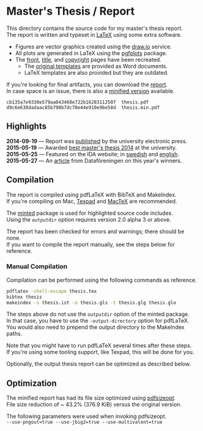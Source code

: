 # Master's Thesis / Report

This directory contains the source code for my master's thesis report.  
The report is written and typeset in [LaTeX][latex] using some extra software.

- Figures are vector graphics created using the [draw.io][draw.io] service.
- All plots are generated in LaTeX using the [pgfplots][pgfplots] package. 
- The [front][front], [title][title], and [copyright][copyright] pages have been recreated.
  - The [original templates][templates] are provided as Word documents. 
  - LaTeX templates are also provided but they are outdated.

If you're looking for final artifacts, you can download the [report][report].  
In case space is an issue, there is also a [minified version][report-min] available.

```
cb135a7e9330e579aa043468e722b16283112507  thesis.pdf
d9c6e638dadaac85b790b7dc70e44e910e9be58d  thesis.min.pdf
```

## Highlights

**2014-09-19** — Report was [published][published] by the university electronic press.  
**2015-05-19** — Awarded [best master's thesis 2014][best-thesis] at the university.  
**2015-05-25** — Featured on the IDA website; in [swedish][best-thesis-ida] and [english][best-thesis-ida-en].  
**2015-05-27** — An [article][best-thesis-dfs] from Dataföreningen on this year's winners.

## Compilation

The report is compiled using pdfLaTeX with BibTeX and MakeIndex.  
If you're compiling on Mac, [Texpad][texpad] and [MacTeX][mactex] are recommended.

The [minted][minted] package is used for highlighted source code includes.  
Using the `outputdir` option requires version 2.0 alpha 3 or above.

The report has been checked for errors and warnings; there should be none.  
If you want to compile the report manually, see the steps below for reference.

### Manual Compilation

Compilation can be performed using the following commands as reference.

```bash
pdflatex -shell-escape thesis.tex
bibtex thesis
makeindex -s thesis.ist -o thesis.gls -t thesis.glg thesis.glo
```

The steps above do not use the `outputdir` option of the minted package.  
In that case, you have to use the `-output-directory` option for pdfLaTeX.  
You would also need to prepend the output directory to the MakeIndex paths.

Note that you might have to run pdfLaTeX several times after these steps.  
If you're using some tooling support, like Texpad, this will be done for you.

Optionally, the output thesis report can be optimized as described below.

## Optimization

The minified report has had its file size optimized using [pdfsizeopt][pdfsizeopt].  
File size reduction of ~ 43.2% (376.9 KiB) versus the original version. 

The following parameters were used when invoking pdfsizeopt.  
`--use-pngout=true --use-jbig2=true --use-multivalent=true`

[latex]: http://www.latex-project.org
[draw.io]: https://www.draw.io
[pgfplots]: http://pgfplots.sourceforge.net
[front]: includes/university/front.tex
[title]: includes/university/title.tex
[copyright]: includes/university/copyright.tex
[templates]: http://www.ida.liu.se/edu/ugrad/thesis/templates/index.en.shtml
[report]: thesis.pdf
[report-min]: thesis.min.pdf
[published]: http://urn.kb.se/resolve?urn=urn:nbn:se:liu:diva-110676
[best-thesis]: http://www.student.liu.se/nyhetsarkiv/1.635568?l=sv
[best-thesis-ida]: http://www.ida.liu.se/department/news/2015.sv.shtml#130
[best-thesis-ida-en]: http://www.ida.liu.se/department/news/2015.en.shtml#130
[best-thesis-dfs]: https://www.dfs.se/jubileumsglans-arets-examensarbete
[texpad]: https://www.texpadapp.com
[mactex]: https://tug.org/mactex
[minted]: https://github.com/gpoore/minted
[pdfsizeopt]: https://code.google.com/p/pdfsizeopt